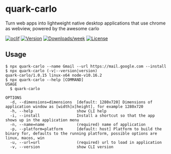 quark-carlo
===========

Turn web apps into lightweight native desktop applications that use chrome as webview, powered by the awesome carlo

[![oclif](https://img.shields.io/badge/cli-oclif-brightgreen.svg)](https://oclif.io)
[![Version](https://img.shields.io/npm/v/quark-carlo.svg)](https://npmjs.org/package/quark-carlo)
[![Downloads/week](https://img.shields.io/npm/dw/quark-carlo.svg)](https://npmjs.org/package/quark-carlo)
[![License](https://img.shields.io/npm/l/quark-carlo.svg)](https://github.com/SiDevesh/quark-carlo/blob/master/package.json)

## Usage
```sh-session
$ npx quark-carlo --name Gmail --url https://mail.google.com --install
$ npx quark-carlo (-v|--version|version)
quark-carlo/1.0.15 linux-x64 node-v10.16.2
$ npx quark-carlo --help [COMMAND]
USAGE
  $ quark-carlo

OPTIONS
  -d, --dimensions=dimensions  [default: 1280x720] Dimensions of application window as [width]x[height], for example 1280x720
  -h, --help                   show CLI help
  -i, --install                Install a shortcut so that the app shows up in the application menu
  -n, --name=name              (required) name of application
  -p, --platform=platform      [default: host] Platform to build the binary for, defaults to the running platform, possible options are linux, macos, win
  -u, --url=url                (required) url to load in application
  -v, --version                show CLI version
```
